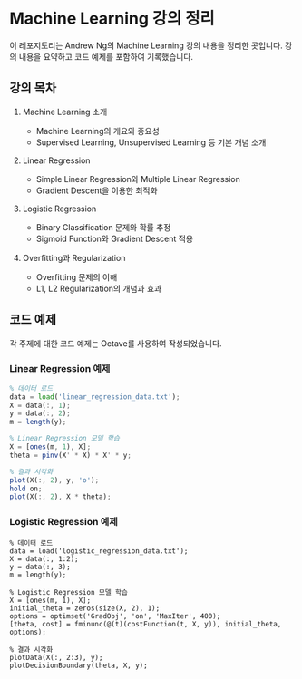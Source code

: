 # Machine Learning 강의 정리
이 레포지토리는 Andrew Ng의 Machine Learning 강의 내용을 정리한 곳입니다. 강의 내용을 요약하고 코드 예제를 포함하여 기록했습니다.

## 강의 목차
1. Machine Learning 소개
   - Machine Learning의 개요와 중요성
   - Supervised Learning, Unsupervised Learning 등 기본 개념 소개

2. Linear Regression
   - Simple Linear Regression와 Multiple Linear Regression
   - Gradient Descent을 이용한 최적화

3. Logistic Regression
   - Binary Classification 문제와 확률 추정
   - Sigmoid Function와 Gradient Descent 적용

4. Overfitting과 Regularization
   - Overfitting 문제의 이해
   - L1, L2 Regularization의 개념과 효과

## 코드 예제
각 주제에 대한 코드 예제는 Octave를 사용하여 작성되었습니다.

### Linear Regression 예제

```octave
% 데이터 로드
data = load('linear_regression_data.txt');
X = data(:, 1);
y = data(:, 2);
m = length(y);

% Linear Regression 모델 학습
X = [ones(m, 1), X];
theta = pinv(X' * X) * X' * y;

% 결과 시각화
plot(X(:, 2), y, 'o');
hold on;
plot(X(:, 2), X * theta);
```

### Logistic Regression 예제

```
% 데이터 로드
data = load('logistic_regression_data.txt');
X = data(:, 1:2);
y = data(:, 3);
m = length(y);

% Logistic Regression 모델 학습
X = [ones(m, 1), X];
initial_theta = zeros(size(X, 2), 1);
options = optimset('GradObj', 'on', 'MaxIter', 400);
[theta, cost] = fminunc(@(t)(costFunction(t, X, y)), initial_theta, options);

% 결과 시각화
plotData(X(:, 2:3), y);
plotDecisionBoundary(theta, X, y);
```

